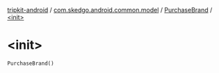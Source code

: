 [tripkit-android](../../index.md) / [com.skedgo.android.common.model](../index.md) / [PurchaseBrand](index.md) / [&lt;init&gt;](./-init-.md)

# &lt;init&gt;

`PurchaseBrand()`